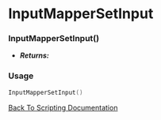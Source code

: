 # InputMapperSetInput

### InputMapperSetInput()
- ***Returns:*** 

### Usage

```Lua
InputMapperSetInput()
```


[Back To Scripting Documentation](../README.md)
